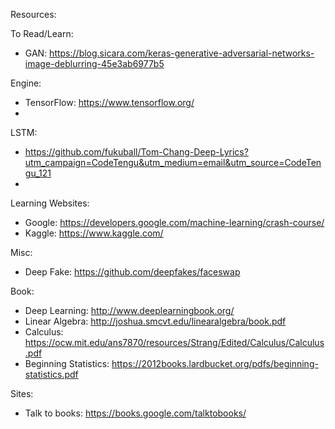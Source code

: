 Resources:

To Read/Learn:
 * GAN: https://blog.sicara.com/keras-generative-adversarial-networks-image-deblurring-45e3ab6977b5

Engine:
 * TensorFlow: https://www.tensorflow.org/
 *

LSTM:
 * https://github.com/fukuball/Tom-Chang-Deep-Lyrics?utm_campaign=CodeTengu&utm_medium=email&utm_source=CodeTengu_121
 * 

Learning Websites:
 * Google: https://developers.google.com/machine-learning/crash-course/
 * Kaggle: https://www.kaggle.com/

Misc:
 * Deep Fake: https://github.com/deepfakes/faceswap

Book:
 * Deep Learning: http://www.deeplearningbook.org/
 * Linear Algebra: http://joshua.smcvt.edu/linearalgebra/book.pdf
 * Calculus: https://ocw.mit.edu/ans7870/resources/Strang/Edited/Calculus/Calculus.pdf
 * Beginning Statistics: https://2012books.lardbucket.org/pdfs/beginning-statistics.pdf

Sites:
 * Talk to books: https://books.google.com/talktobooks/
